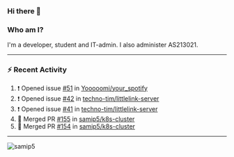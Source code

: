 ### Hi there 👋

### Who am I?
I'm a developer, student and IT-admin. I also administer AS213021.

---
### :zap: Recent Activity
<!--START_SECTION:activity-->
1. ❗️ Opened issue [#51](https://github.com/Yooooomi/your_spotify/issues/51) in [Yooooomi/your_spotify](https://github.com/Yooooomi/your_spotify)
2. ❗️ Opened issue [#42](https://github.com/techno-tim/littlelink-server/issues/42) in [techno-tim/littlelink-server](https://github.com/techno-tim/littlelink-server)
3. ❗️ Opened issue [#41](https://github.com/techno-tim/littlelink-server/issues/41) in [techno-tim/littlelink-server](https://github.com/techno-tim/littlelink-server)
4. 🎉 Merged PR [#155](https://github.com/samip5/k8s-cluster/pull/155) in [samip5/k8s-cluster](https://github.com/samip5/k8s-cluster)
5. 🎉 Merged PR [#154](https://github.com/samip5/k8s-cluster/pull/154) in [samip5/k8s-cluster](https://github.com/samip5/k8s-cluster)
<!--END_SECTION:activity-->
---

<img align="center" src="https://github-readme-stats.vercel.app/api?username=samip5&show_icons=true" alt="samip5" />
